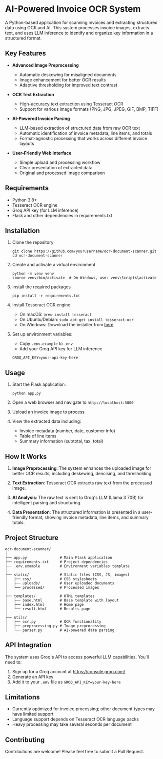 # AI-Powered Invoice OCR System

A Python-based application for scanning invoices and extracting structured data using OCR and AI. This system processes invoice images, extracts text, and uses LLM inference to identify and organize key information in a structured format.

## Key Features

- **Advanced Image Preprocessing**
  - Automatic deskewing for misaligned documents
  - Image enhancement for better OCR results
  - Adaptive thresholding for improved text contrast

- **OCR Text Extraction**
  - High-accuracy text extraction using Tesseract OCR
  - Support for various image formats (PNG, JPG, JPEG, GIF, BMP, TIFF)

- **AI-Powered Invoice Parsing**
  - LLM-based extraction of structured data from raw OCR text
  - Automatic identification of invoice metadata, line items, and totals
  - Format-agnostic processing that works across different invoice layouts

- **User-Friendly Web Interface**
  - Simple upload and processing workflow
  - Clear presentation of extracted data
  - Original and processed image comparison

## Requirements

- Python 3.8+
- Tesseract OCR engine
- Groq API key (for LLM inference)
- Flask and other dependencies in requirements.txt

## Installation

1. Clone the repository
   ```
   git clone https://github.com/yourusername/ocr-document-scanner.git
   cd ocr-document-scanner
   ```

2. Create and activate a virtual environment
   ```
   python -m venv venv
   source venv/bin/activate  # On Windows, use: venv\Scripts\activate
   ```

3. Install the required packages
   ```
   pip install -r requirements.txt
   ```

4. Install Tesseract OCR engine:
   - On macOS: `brew install tesseract`
   - On Ubuntu/Debian: `sudo apt-get install tesseract-ocr`
   - On Windows: Download the installer from [here](https://github.com/UB-Mannheim/tesseract/wiki)

5. Set up environment variables:
   - Copy `.env.example` to `.env`
   - Add your Groq API key for LLM inference
   ```
   GROQ_API_KEY=your-api-key-here
   ```

## Usage

1. Start the Flask application:
   ```
   python app.py
   ```

2. Open a web browser and navigate to `http://localhost:5000`

3. Upload an invoice image to process

4. View the extracted data including:
   - Invoice metadata (number, date, customer info)
   - Table of line items
   - Summary information (subtotal, tax, total)

## How It Works

1. **Image Preprocessing**: The system enhances the uploaded image for better OCR results, including deskewing, denoising, and thresholding.

2. **Text Extraction**: Tesseract OCR extracts raw text from the processed image.

3. **AI Analysis**: The raw text is sent to Groq's LLM (Llama 3 70B) for intelligent parsing and structuring.

4. **Data Presentation**: The structured information is presented in a user-friendly format, showing invoice metadata, line items, and summary totals.

## Project Structure

```
ocr-document-scanner/
│
├── app.py               # Main Flask application
├── requirements.txt     # Project dependencies
├── .env.example         # Environment variables template
│
├── static/              # Static files (CSS, JS, images)
│   ├── css/             # CSS stylesheets
│   ├── uploads/         # User uploaded documents
│   └── processed/       # Processed images
│
├── templates/           # HTML templates
│   ├── base.html        # Base template with layout
│   ├── index.html       # Home page
│   └── result.html      # Results page
│
├── utils/
│   ├── ocr.py           # OCR functionality
│   ├── preprocessing.py # Image preprocessing
│   └── parser.py        # AI-powered data parsing
```

## API Integration

The system uses Groq's API to access powerful LLM capabilities. You'll need to:

1. Sign up for a Groq account at https://console.groq.com/
2. Generate an API key
3. Add it to your `.env` file as `GROQ_API_KEY=your-key-here`

## Limitations

- Currently optimized for invoice processing; other document types may have limited support
- Language support depends on Tesseract OCR language packs
- Heavy processing may take several seconds per document

## Contributing

Contributions are welcome! Please feel free to submit a Pull Request.
